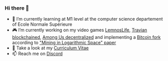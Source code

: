 ### Hi there 👋

- 📖 I’m currently learning at M1 level at the computer science departement of Ecole Normale Supérieure
- 🎮 I’m currently working on my video games [LemnosLife](https://lemnoslife.com), [Travian blockchained](https://github.com/Benjamin-Loison/Travian-blockchained), [Among Us decentralized](https://github.com/Benjamin-Loison/Among-us-decentralized) and implementing a [Bitcoin fork](https://github.com/Benjamin-Loison/Mining-in-Logarithmic-Space) according to ["Mining in Logarithmic Space" paper](https://eprint.iacr.org/2021/623.pdf)
- 💬 Take a look at my [Curriculum Vitae](https://lemnoslife.com/CV.pdf)
- 📫 Reach me on [Discord](https://discord.gg/yCretyYAwQ)
